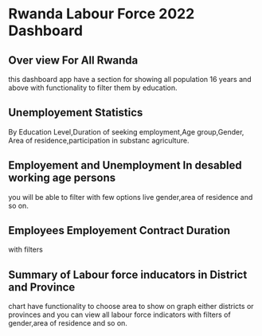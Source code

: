 # Rwanda Labour Force 2022 Dashboard

## Over view For All Rwanda 
this dashboard app have a section for showing all population 16 years and above with
functionality to filter them by education.


## Unemployement Statistics
By Education Level,Duration of seeking employment,Age group,Gender, Area of residence,participation in substanc agriculture.

## Employement and Unemployment In desabled working age persons
you will be able to filter with few options live gender,area of residence and so on.

## Employees Employement Contract Duration
with filters

## Summary of Labour force inducators in District and Province
chart have functionality to choose area to show on graph either districts or provinces
and you can view all labour force indicators with filters of gender,area of residence and so on.